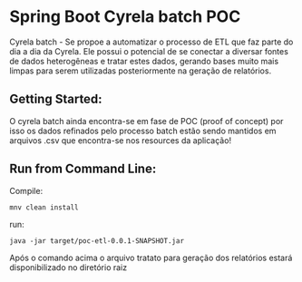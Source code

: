 # Spring Boot Cyrela batch POC

Cyrela batch - Se propoe a automatizar o processo de ETL que faz parte do dia a dia da Cyrela.
Ele possui o potencial de se conectar a diversar fontes de dados heterogêneas e tratar estes dados, gerando bases muito mais limpas para serem utilizadas posteriormente na geração de relatórios.

## Getting Started:

O cyrela batch ainda encontra-se em fase de POC (proof of concept) por isso os dados refinados pelo processo batch estão sendo mantidos em arquivos .csv que encontra-se nos resources da aplicação!

## Run from Command Line:

Compile:
```
mnv clean install
```
run:
```
java -jar target/poc-etl-0.0.1-SNAPSHOT.jar
```

Após o comando acima o arquivo tratato para geração dos relatórios estará disponibilizado no diretório raiz 
